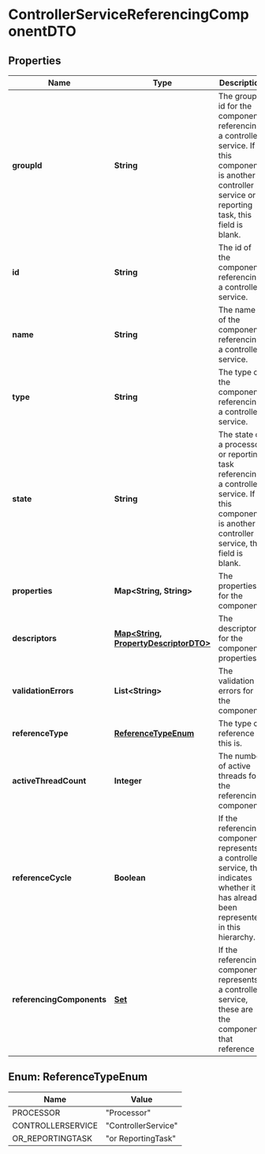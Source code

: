 
# ControllerServiceReferencingComponentDTO

## Properties
Name | Type | Description | Notes
------------ | ------------- | ------------- | -------------
**groupId** | **String** | The group id for the component referencing a controller service. If this component is another controller service or a reporting task, this field is blank. |  [optional]
**id** | **String** | The id of the component referencing a controller service. |  [optional]
**name** | **String** | The name of the component referencing a controller service. |  [optional]
**type** | **String** | The type of the component referencing a controller service. |  [optional]
**state** | **String** | The state of a processor or reporting task referencing a controller service. If this component is another controller service, this field is blank. |  [optional]
**properties** | **Map&lt;String, String&gt;** | The properties for the component. |  [optional]
**descriptors** | [**Map&lt;String, PropertyDescriptorDTO&gt;**](PropertyDescriptorDTO.md) | The descriptors for the component properties. |  [optional]
**validationErrors** | **List&lt;String&gt;** | The validation errors for the component. |  [optional]
**referenceType** | [**ReferenceTypeEnum**](#ReferenceTypeEnum) | The type of reference this is. |  [optional]
**activeThreadCount** | **Integer** | The number of active threads for the referencing component. |  [optional]
**referenceCycle** | **Boolean** | If the referencing component represents a controller service, this indicates whether it has already been represented in this hierarchy. |  [optional]
**referencingComponents** | [**Set**](Set.md) | If the referencing component represents a controller service, these are the components that reference it. |  [optional]


<a name="ReferenceTypeEnum"></a>
## Enum: ReferenceTypeEnum
Name | Value
---- | -----
PROCESSOR | &quot;Processor&quot;
CONTROLLERSERVICE | &quot;ControllerService&quot;
OR_REPORTINGTASK | &quot;or ReportingTask&quot;



